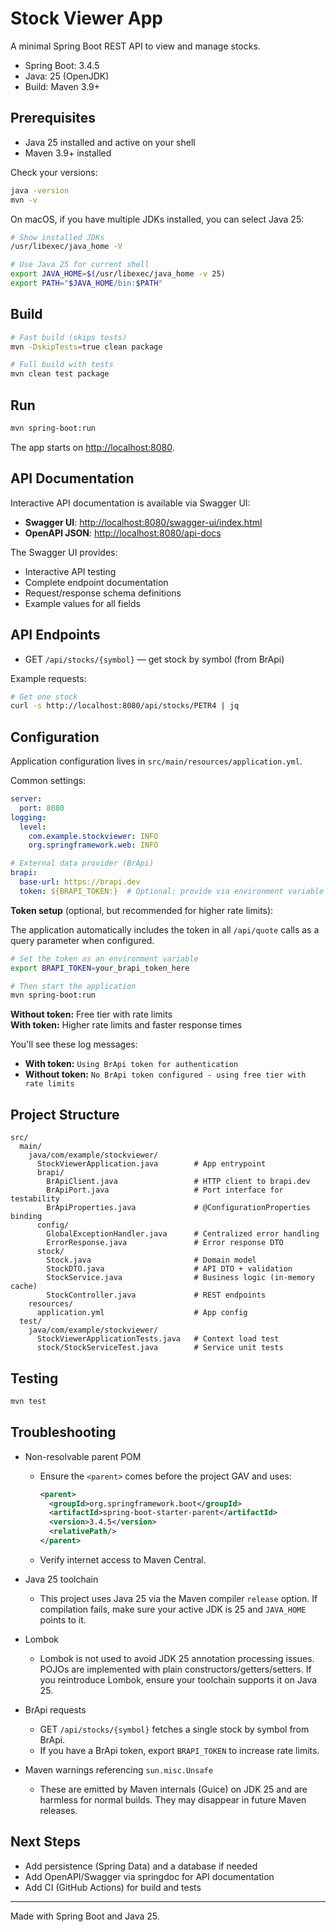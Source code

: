 # Stock Viewer App

A minimal Spring Boot REST API to view and manage stocks.

- Spring Boot: 3.4.5
- Java: 25 (OpenJDK)
- Build: Maven 3.9+

## Prerequisites

- Java 25 installed and active on your shell
- Maven 3.9+ installed

Check your versions:

```bash
java -version
mvn -v
```

On macOS, if you have multiple JDKs installed, you can select Java 25:

```bash
# Show installed JDKs
/usr/libexec/java_home -V

# Use Java 25 for current shell
export JAVA_HOME=$(/usr/libexec/java_home -v 25)
export PATH="$JAVA_HOME/bin:$PATH"
```

## Build

```bash
# Fast build (skips tests)
mvn -DskipTests=true clean package

# Full build with tests
mvn clean test package
```

## Run

```bash
mvn spring-boot:run
```

The app starts on <http://localhost:8080>.

## API Documentation

Interactive API documentation is available via Swagger UI:

- **Swagger UI**: <http://localhost:8080/swagger-ui/index.html>
- **OpenAPI JSON**: <http://localhost:8080/api-docs>

The Swagger UI provides:

- Interactive API testing
- Complete endpoint documentation
- Request/response schema definitions
- Example values for all fields

## API Endpoints

- GET `/api/stocks/{symbol}` — get stock by symbol (from BrApi)

Example requests:

```bash
# Get one stock
curl -s http://localhost:8080/api/stocks/PETR4 | jq
```

## Configuration

Application configuration lives in `src/main/resources/application.yml`.

Common settings:

```yaml
server:
  port: 8080
logging:
  level:
    com.example.stockviewer: INFO
    org.springframework.web: INFO

# External data provider (BrApi)
brapi:
  base-url: https://brapi.dev
  token: ${BRAPI_TOKEN:}  # Optional: provide via environment variable
```

**Token setup** (optional, but recommended for higher rate limits):

The application automatically includes the token in all `/api/quote` calls as a query parameter when configured.

```bash
# Set the token as an environment variable
export BRAPI_TOKEN=your_brapi_token_here

# Then start the application
mvn spring-boot:run
```

**Without token:** Free tier with rate limits  
**With token:** Higher rate limits and faster response times

You'll see these log messages:

- **With token:** `Using BrApi token for authentication`
- **Without token:** `No BrApi token configured - using free tier with rate limits`

## Project Structure

```text
src/
  main/
    java/com/example/stockviewer/
      StockViewerApplication.java        # App entrypoint
      brapi/
        BrApiClient.java                 # HTTP client to brapi.dev
        BrApiPort.java                   # Port interface for testability
        BrApiProperties.java             # @ConfigurationProperties binding
      config/
        GlobalExceptionHandler.java      # Centralized error handling
        ErrorResponse.java               # Error response DTO
      stock/
        Stock.java                       # Domain model
        StockDTO.java                    # API DTO + validation
        StockService.java                # Business logic (in-memory cache)
        StockController.java             # REST endpoints
    resources/
      application.yml                    # App config
  test/
    java/com/example/stockviewer/
      StockViewerApplicationTests.java   # Context load test
      stock/StockServiceTest.java        # Service unit tests
```

## Testing

```bash
mvn test
```

## Troubleshooting

- Non-resolvable parent POM
  - Ensure the `<parent>` comes before the project GAV and uses:
    

    ```xml
    <parent>
      <groupId>org.springframework.boot</groupId>
      <artifactId>spring-boot-starter-parent</artifactId>
      <version>3.4.5</version>
      <relativePath/>
    </parent>

    ```
  
  - Verify internet access to Maven Central.

- Java 25 toolchain
  - This project uses Java 25 via the Maven compiler `release` option. If compilation fails, make sure your active JDK is 25 and `JAVA_HOME` points to it.

- Lombok
  - Lombok is not used to avoid JDK 25 annotation processing issues. POJOs are implemented with plain constructors/getters/setters. If you reintroduce Lombok, ensure your toolchain supports it on Java 25.

- BrApi requests
  - GET `/api/stocks/{symbol}` fetches a single stock by symbol from BrApi.
  - If you have a BrApi token, export `BRAPI_TOKEN` to increase rate limits.

- Maven warnings referencing `sun.misc.Unsafe`
  - These are emitted by Maven internals (Guice) on JDK 25 and are harmless for normal builds. They may disappear in future Maven releases.

## Next Steps

- Add persistence (Spring Data) and a database if needed
- Add OpenAPI/Swagger via springdoc for API documentation
- Add CI (GitHub Actions) for build and tests

---

Made with Spring Boot and Java 25.

